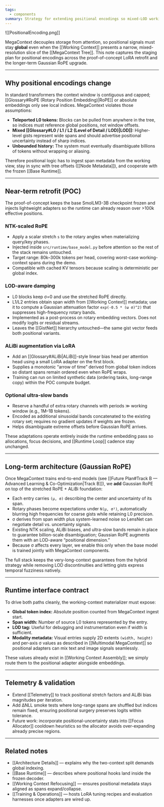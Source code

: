 ```yaml
---
tags:
  - components
summary: Strategy for extending positional encodings so mixed-LOD working contexts align with global MegaContext coordinates while remaining compatible with frozen base models.
---
```

![[PositionalEncoding.png]]

MegaContext decouples storage from attention, so positional signals must stay **global** even when the [[Working Context]] presents a narrow, mixed-resolution slice of the [[MegaContext Tree]]. This note captures the staging plan for positional encodings across the proof-of-concept LoRA retrofit and the longer-term Gaussian RoPE upgrade.

---

## Why positional encodings change

In standard transformers the context window is contiguous and capped; [[Glossary#RoPE (Rotary Position Embedding)|RoPE]] or absolute embeddings only see local indices. MegaContext violates those assumptions:

- **Teleported L0 tokens:** Blocks can be pulled from anywhere in the tree, so indices must reference global positions, not window offsets.
- **Mixed [[Glossary#L0 / L1 / L2 (Level of Detail / LOD)|LOD]]:** Higher-level gists represent wide spans and should advertise positional uncertainty instead of sharp indices.
- **Unbounded history:** The system must eventually disambiguate billions of tokens without wrapping or aliasing.

Therefore positional logic has to ingest span metadata from the working view, stay in sync with tree offsets ([[Node Metadata]]), and cooperate with the frozen [[Base Runtime]].

---

## Near-term retrofit (POC)

The proof-of-concept keeps the base SmolLM3-3B checkpoint frozen and injects lightweight adapters so the runtime can already reason over >100k effective positions.

### NTK-scaled RoPE

- Apply a scalar stretch `s` to the rotary angles when materializing query/key phases.
- Injected inside `src/runtime/base_model.py` before attention so the rest of the stack remains untouched.
- Target range: 80k–300k tokens per head, covering worst-case working-context spans during the demo.
- Compatible with cached KV tensors because scaling is deterministic per global index.

### LOD-aware damping

- L0 blocks keep σ=0 and use the stretched RoPE directly.
- L1/L2 entries obtain span width from [[Working Context]] metadata; use it to compute a Gaussian attenuation factor `exp(-0.5 * (ω σ)^2)` that suppresses high-frequency rotary bands.
- Implemented as a post-process on rotary embedding vectors. Does not modify logits or residual streams.
- Leaves the [[GistNet]] hierarchy untouched—the same gist vector feeds both positional variants.

### ALiBi augmentation via LoRA

- Add an [[Glossary#ALiBi|ALiBi]]-style linear bias head per attention head using a small LoRA adapter on the first block.
- Supplies a monotonic “arrow of time” derived from global token indices so distant spans remain ordered even when RoPE wraps.
- Training can run on limited synthetic data (ordering tasks, long-range copy) within the POC compute budget.

### Optional ultra-slow bands

- Reserve a handful of extra rotary channels with periods ≫ working window (e.g., 1M–1B tokens).
- Encoded as additional sinusoidal bands concatenated to the existing rotary set; requires no gradient updates if weights are frozen.
- Helps disambiguate extreme offsets before Gaussian RoPE arrives.

These adaptations operate entirely inside the runtime embedding pass so allocations, focus decisions, and [[Runtime Loop]] cadence stay unchanged.

---

## Long-term architecture (Gaussian RoPE)

Once MegaContext trains end-to-end models (see [[Future Plan#Track B — Advanced Learning & Co-Optimization|Track B]]), we **add** Gaussian RoPE on top of the stretched RoPE + ALiBi foundation:

- Each entry carries `(μ, σ)` describing the center and uncertainty of its span.
- Rotary phases become expectations under `N(μ, σ²)`, automatically blurring high frequencies for coarse gists while retaining L0 precision.
- σ derives from span width plus system-learned noise so LensNet can negotiate detail vs. uncertainty signals.
- Existing NTK scaling, ALiBi biases, and ultra-slow bands remain in place to guarantee billion-scale disambiguation; Gaussian RoPE augments them with an LOD-aware “positional dimension.”
- Because σ affects every layer, we enable this only when the base model is trained jointly with MegaContext components.

The full stack keeps the very-long-context guarantees from the hybrid strategy while removing LOD discontinuities and letting gists express temporal fuzziness natively.

---

## Runtime interface contract

To drive both paths cleanly, the working-context materializer must expose:

- **Global token index:** Absolute position counted from MegaContext ingest start.
- **Span width:** Number of source L0 tokens represented by the entry.
- **LOD tag:** Useful for debugging and instrumentation even if width is sufficient.
- **Modality metadata:** Visual entries supply 2D extents `(width, height)` and per-axis σ values as described in [[Multimodal MegaContext]] so positional adapters can mix text and image signals seamlessly.

These values already exist in [[Working Context Assembly]]; we simply route them to the positional adapter alongside embeddings.

---

## Telemetry & validation

- Extend [[Telemetry]] to track positional stretch factors and ALiBi bias magnitudes per iteration.
- Add ΔNLL smoke tests where long-range spans are shuffled but indices remain fixed, ensuring positional surgery preserves logits within tolerance.
- Future work: incorporate positional-uncertainty stats into [[Focus Allocator]] cooldown heuristics so the allocator avoids over-expanding already precise regions.

---

## Related notes

- [[Architecture Details]] — explains why the two-context split demands global indexing.
- [[Base Runtime]] — describes where positional hooks land inside the frozen decoder.
- [[Working Context Refocusing]] — ensures positional metadata stays aligned as spans expand/collapse.
- [[Training & Operations]] — hosts LoRA tuning recipes and evaluation harnesses once adapters are wired up.
